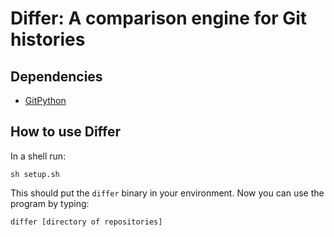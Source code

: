 # Differ: A comparison engine for Git histories

## Dependencies
 * [GitPython](https://gitpython.readthedocs.io/en/stable/)

## How to use Differ
In a shell run:
```
sh setup.sh
```
This should put the `differ` binary in your environment. Now you can use the program by typing:
```
differ [directory of repositories]
```